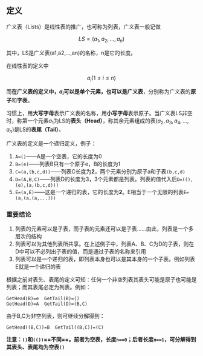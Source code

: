 ## 定义
广义表（Lists）是线性表的推广，也可称为列表，广义表一般记做
```math
LS=(a_1,a_2,...,a_n)
```
其中，LS是广义表(a1,a2,…,an)的名称，n是它的长度。

在线性表的定义中
```math
a_i(1 \leq i \leq n)
```
而**在广义表的定义中，$a_i$可以是单个元素，也可以是广义表**，分别称为广义表的**原子**和**字表**。

习惯上，用**大写字母**表示广义表的名称，用**小写字母**表示原子。当广义表LS非空时，称第一个元素$a_1$为LS的**表头（Head）**，称其余元素组成的表$(a_2,a_3,a_4,...,a_n)$是LS的**表尾（Tail）**。

广义表的定义是一个递归定义，例子：

1. `A=()`——A是一个空表，它的长度为0
2. `B=(e)`——列表B只有一个原子e，B的长度为1
3. `C=(a,(b,c,d))`——列表C长度为**2**，两个元素分别为原子a和子表`(b,c,d)`
4. `D=(A,B,C)`——列表D的长度为3，3个元素都是列表。列表的值代入后`D=((),(e),(a,(b,c,d)))`
5. `E=(a,E)`——这是一个递归的表，它的长度为**2**。E相当于一个无限的列表`E=(a,(a,(a,...)))`

### 重要结论
1. 列表的元素可以是子表，而子表的元素还可以是子表……由此，列表是一个多层次的结构
2. 列表可以为其他列表所共享。在上述例子中，列表A、B、C为D的子表，则在D中可以不必列出子表的值，而是通过子表的名称来引用
3. 列表可以是一个递归的表，即列表本身也可以是其本身的一个子表。例如列表E就是一个递归的表
   
根据之前对表头、表尾的定义可知：任何一个非空列表其表头可能是原子也可能是列表；而其表尾必定为列表。例如：
```
GetHead(B)=e  GetTail(B)=()
GetHead(D)=A  GetTail(D)=(B,C)
```
由于B,C为非空列表，则可继续分解得到：
```
GetHead((B,C))=B  GetTail((B,C))=(C)
```
**注意：`()`和`(())`==不同==。前者为空表，长度`n==0`；后者长度`n==1`，可分解得到其表头、表尾均为空表`()`**